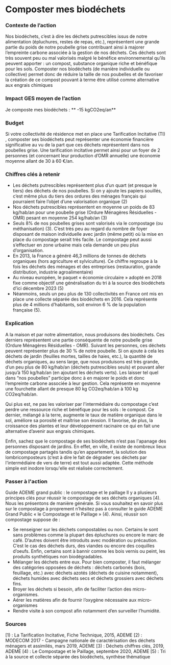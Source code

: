 # Composter mes biodéchets

### Contexte de l’action
Nos biodéchets, c’est à dire les déchets putrescibles issus de notre alimentation (épluchures, restes de repas, etc.), représentent une grande partie du poids de notre poubelle grise contribuant ainsi à majorer l’empreinte carbone associée à la gestion de nos déchets. Ces déchets sont très souvent peu ou mal valorisés malgré le bénéfice environnemental qu’ils peuvent apporter : un compost, substance organique riche et bénéfique pour les sols. Composter nos biodéchets (de manière individuelle ou collective) permet donc de réduire la taille de nos poubelles et de favoriser la création de ce compost pouvant à terme être utilisé comme alternative aux engrais chimiques

### Impact GES moyen de l’action
Je composte mes biodéchets : ** -15 kgCO2eq/an**

### Budget
Si votre collectivité de résidence met en place une Tarification Incitative (TI) , composter ses biodéchets peut représenter une économie financière significative  au vu de la part que ces déchets représentent dans nos poubelles grise. Une tarification incitative permet ainsi pour un foyer de 2 personnes (et concernant leur production d’OMR annuelle) une économie moyenne allant de 30 à 60 €/an.

### Chiffres clés à retenir
- Les déchets putrescibles représentent plus d’un quart (et presque le tiers) des déchets de nos poubelles. Si on y ajoute les papiers souillés, c’est même plus du tiers des ordures des ménages français qui pourraient faire l’objet d’une valorisation organique (2)
- Nos déchets putrescibles représentent en moyenne un poids de 83 kg/hab/an pour une poubelle grise (Ordure Ménagères Résiduelles - OMR) pesant en moyenne 254 kg/hab/an (3)
- Seuls 8% de nos poubelles grises sont valorisés via le compostage (ou méthanisation) (3). C’est très peu au regard du nombre de foyer disposant de maison individuelle avec jardin (même petit) où la mise en place du compostage serait très facile. Le compostage peut aussi s’effectuer en zone urbaine mais cela demande un peu plus d’organisation.
- En 2013, la France a généré 46,3 millions de tonnes de déchets organiques (hors agriculture et sylviculture). Ce chiffre regroupe à la fois les déchets des ménages et des entreprises (restauration, grande distribution, industrie agroalimentaire)
- Au niveau européen, le paquet « économie circulaire » adopté en 2018 fixe comme objectif une généralisation du tri à la source des biodéchets d’ici décembre 2023 (5)
- Néanmoins, seuls un peu plus de 130 collectivités en France ont mis en place une collecte séparée des biodéchets en 2016. Cela représente plus de 4 millions d’habitants, soit environ 6 % de la population française (5).

### Explication
A la maison et par notre alimentation, nous produisons des biodéchets. Ces derniers représentent une partie conséquente de notre poubelle grise (Ordure Ménagères Résiduelles - OMR). Suivant les personnes, ces déchets peuvent représenter plus de 30 % de notre poubelle. Si on ajoute à cela les déchets de jardin (feuilles mortes, tailles de haies, etc.), la quantité de déchets organiques, au sens large, que nous produisons est très grande, d’un peu plus de 80 kg/hab/an (déchets putrescibles seuls) et pouvant aller jusqu’à 150 kg/hab/an (en ajoutant les déchets verts). Les laisser tel quel dans “nos poubelles” participe donc à en majorer le poids et donc l’empreinte carbone associée à leur gestion. Cela représente en moyenne une fourchette allant de presque 80 kg CO2eq/hab/an à 100 kg CO2eq/hab/an.

Qui plus est, ne pas les valoriser par l'intermédiaire du compostage c’est perdre une ressource riche et bénéfique pour les sols : le compost. Ce dernier, mélangé à la terre, augmente le taux de matière organique dans le sol, améliore sa porosité et maîtrise son érosion. Il favorise, de plus, la croissance des plantes et leur développement racinaire ce qui en fait une alternative d’avenir aux engrais chimiques.

Enfin, sachez que le compostage de ses biodéchets n’est pas l'apanage des personnes disposant de jardins. En effet, en ville, il existe de nombreux lieux de compostage partagés tandis qu’en appartement, la solution des lombricomposteurs (c’est à dire le fait de dégrader ses déchets par l'intermédiaire de vers de terre) est tout aussi adaptée. Cette méthode simple est inodore lorsqu'elle est réalisée correctement.

### Passer à l'action
Guide ADEME grand public : le compostage et le paillage
Il y a plusieurs principes clés pour réussir le compostage de ses déchets organiques [4). Nous les présentons de manière générale. Si vous souhaitez en savoir plus sur le compostage à proprement n’hésitez pas à consulter le guide ADEME Grand Public « le Compostage et le Paillage » (4). Ainsi, réussir son compostage suppose de :
- Se renseigner sur les déchets compostables ou non. Certains le sont sans problèmes comme la plupart des épluchures ou encore le marc de café. D’autres doivent être introduits avec modération ou précaution. C’est le cas des déchets durs, des viandes ou encore des coquilles d’oeufs. Enfin, certains sont à bannir comme les bois vernis ou peint, les produits synthétiques non biodégradables.
- Mélanger les déchets entre eux. Pour bien composter, il faut mélanger des catégories opposées de déchets : déchets carbonés (bois, feuillage, etc.) avec déchets azotés (déchets de cuisine notamment), déchets humides avec déchets secs et déchets grossiers avec déchets fins.
- Broyer les déchets si besoin, afin de faciliter l’action des micro-organismes.
- Aérer les matières afin de fournir l’oxygène nécessaire aux micro-organismes
- Rendre visite à son compost afin notamment d’en surveiller l’humidité.

### Sources
[1) : La Tarification Incitative, Fiche Technique, 2015, ADEME
[2) : MODECOM 2017 - Campagne nationale de caractérisation des déchets ménagers et assimilés, mars 2019, ADEME
[3) : Déchets chiffres clés, 2019, ADEME
[4) : Le Compostage et le Paillage, septembre 2020, ADEME
[5) : Tri à la source et collecte séparée des biodéchets, synthèse thématique
